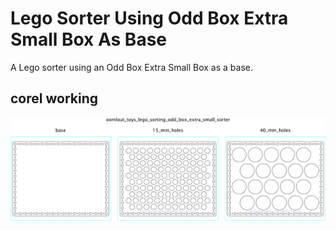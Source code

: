 # Lego Sorter Using Odd Box Extra Small Box As Base
A Lego sorter using an Odd Box Extra Small Box as a base.  
  




## corel working
![](working_600.png) 
















